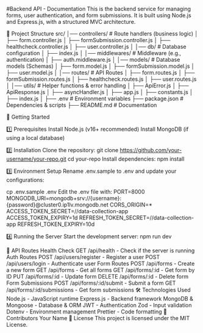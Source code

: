#Backend API - Documentation
This is the backend service for managing forms, user authentication, and form submissions. It is built using Node.js and Express.js, with a structured MVC architecture.

📂 Project Structure
src/
│── controllers/         # Route handlers (business logic)
│   ├── form.controller.js
│   ├── formSubmission.controller.js
│   ├── healthcheck.controller.js
│   ├── user.controller.js
│
│── db/                  # Database configuration
│   ├── index.js
│
│── middlewares/         # Middleware (e.g., authentication)
│   ├── auth.middleware.js
│
│── models/              # Database models (Schemas)
│   ├── form.model.js
│   ├── formSubmission.model.js
│   ├── user.model.js
│
│── routes/              # API Routes
│   ├── form.routes.js
│   ├── formSubmission.routes.js
│   ├── healthcheck.routes.js
│   ├── user.routes.js
│
│── utils/               # Helper functions & error handling
│   ├── ApiError.js
│   ├── ApiResponse.js
│   ├── asyncHandler.js
│   ├── app.js
│   ├── constants.js
│   ├── index.js
│
├── .env                 # Environment variables
├── package.json         # Dependencies & scripts
├── README.md            # Documentation


🚀 Getting Started

1️⃣ Prerequisites
Install Node.js (v16+ recommended)
Install MongoDB (if using a local database)

2️⃣ Installation
Clone the repository:
git clone https://github.com/your-username/your-repo.git
cd your-repo
Install dependencies:
npm install

3️⃣ Environment Setup
Rename .env.sample to .env and update your configurations:

cp .env.sample .env
Edit the .env file with:
PORT=8000
MONGODB_URI=mongodb+srv://{username}:{password}@cluster0.ip1lv.mongodb.net
CORS_ORIGIN=*
ACCESS_TOKEN_SECRET=//data-collection-app
ACCESS_TOKEN_EXPIRY=1d
REFRESH_TOKEN_SECRET=//data-collection-app
REFRESH_TOKEN_EXPIRY=10d

4️⃣ Running the Server
Start the development server:
npm run dev

📡 API Routes
Health Check
GET /api/health - Check if the server is running
Auth Routes
POST /api/users/register - Register a user
POST /api/users/login - Authenticate user
Form Routes
POST /api/forms - Create a new form
GET /api/forms - Get all forms
GET /api/forms/:id - Get form by ID
PUT /api/forms/:id - Update form
DELETE /api/forms/:id - Delete form
Form Submissions
POST /api/forms/:id/submit - Submit a form
GET /api/forms/:id/submissions - Get form submissions
🛠 Technologies Used
Node.js - JavaScript runtime
Express.js - Backend framework
MongoDB & Mongoose - Database & ORM
JWT - Authentication
Zod - Input validation
Dotenv - Environment management
Prettier - Code formatting
👥 Contributors
Your Name
📜 License
This project is licensed under the MIT License.
